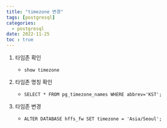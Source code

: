 ```yaml
---
title: "timezone 변경"
tags: [postgresql]
categories:
  - postgresql
date: 2022-11-25
toc : true
---
```


1. 타임존 확인
    - `show timezone`

2. 타임존 명칭 확인
    - `SELECT * FROM pg_timezone_names WHERE abbrev='KST';`

2. 타임존 변경
    - `ALTER DATABASE hffs_fw SET timezone = 'Asia/Seoul';`
    